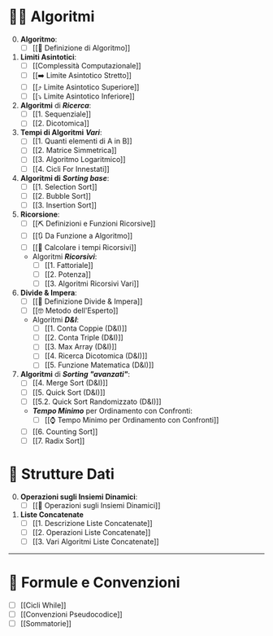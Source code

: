 # 🧑‍💻 Algoritmi
0. **Algoritmo**:
	- [ ] [[📃 Definizione di Algoritmo]]
1. **Limiti Asintotici**:
	- [ ] [[Complessità Computazionale]]
	- [ ] [[➡️ Limite Asintotico Stretto]]
	- [ ] [[⤴️ Limite Asintotico Superiore]]
	- [ ] [[⤵️ Limite Asintotico Inferiore]]
2. **Algoritmi** di ***Ricerca***:
	- [ ] [[1. Sequenziale]]
	- [ ] [[2. Dicotomica]]
3. **Tempi di Algoritmi** ***Vari***:
	- [ ] [[1. Quanti elementi di A in B]]
	- [ ] [[2. Matrice Simmetrica]]
	- [ ] [[3. Algoritmo Logaritmico]]
	- [ ] [[4. Cicli For Innestati]]
4. **Algoritmi di** ***Sorting base***:
	- [ ] [[1. Selection Sort]]
	- [ ] [[2. Bubble Sort]]
	- [ ] [[3. Insertion Sort]]
5. **Ricorsione**:
	- [ ] [[⛏️ Definizioni e Funzioni Ricorsive]]
	- [ ] [[🔃 Da Funzione a Algoritmo]]
	- [ ] [[🔢 Calcolare i tempi Ricorsivi]]
	- Algoritmi ***Ricorsivi***:
		- [ ] [[1. Fattoriale]]
		- [ ] [[2. Potenza]]
		- [ ] [[3. Algoritmi Ricorsivi Vari]]
6. **Divide & Impera**:
	- [ ] [[📃 Definizione Divide & Impera]]
	- [ ] [[🤓 Metodo dell'Esperto]]
	- Algoritmi ***D&I***:
		- [ ] [[1. Conta Coppie (D&I)]]
		- [ ] [[2. Conta Triple (D&I)]]
		- [ ] [[3. Max Array (D&I)]]
		- [ ] [[4. Ricerca Dicotomica (D&I)]]
		- [ ] [[5. Funzione Matematica (D&I)]]
7. **Algoritmi** di ***Sorting "avanzati"***:
	- [ ] [[4. Merge Sort (D&I)]]
	- [ ] [[5. Quick Sort (D&I)]]
	- [ ] [[5.2. Quick Sort Randomizzato (D&I)]]
	- ***Tempo Minimo*** per Ordinamento con Confronti:
		- [ ] [[⌚ Tempo Minimo per Ordinamento con Confronti]]
	- [ ] [[6. Counting Sort]]
	- [ ] [[7. Radix Sort]]

# 🔗 Strutture Dati
0. **Operazioni sugli Insiemi Dinamici**:
	- [ ] [[📐 Operazioni sugli Insiemi Dinamici]]
1. **Liste Concatenate**
	- [ ] [[1. Descrizione Liste Concatenate]]
	- [ ] [[2. Operazioni Liste Concatenate]]
	- [ ] [[3. Vari Algoritmi Liste Concatenate]]

***

# 📌 Formule e Convenzioni
- [ ] [[Cicli While]]
- [ ] [[Convenzioni Pseudocodice]]
- [ ] [[Sommatorie]]
